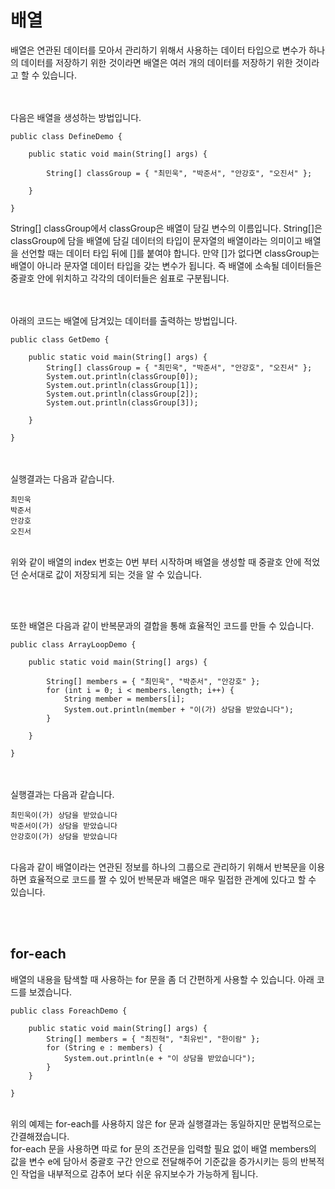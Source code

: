 # **배열**
배열은 연관된 데이터를 모아서 관리하기 위해서 사용하는 데이터 타입으로 변수가 하나의 데이터를 저장하기 위한 것이라면 배열은 여러 개의 데이터를 저장하기 위한 것이라고 할 수 있습니다.  
<br><br>


다음은 배열을 생성하는 방법입니다.
```
public class DefineDemo {
 
    public static void main(String[] args) {
 
        String[] classGroup = { "최민욱", "박준서", "안강호", "오진서" };
 
    }
 
}
```
String[] classGroup에서 classGroup은 배열이 담길 변수의 이름입니다. String[]은 classGroup에 담을 배열에 담길 데이터의 타입이 문자열의 배열이라는 의미이고 배열을 선언할 때는 데이터 타입 뒤에 []를 붙여야 합니다. 만약 []가 없다면 classGroup는 배열이 아니라 문자열 데이터 타입을 갖는 변수가 됩니다. 즉 배열에 소속될 데이터들은 중괄호 안에 위치하고 각각의 데이터들은 쉼표로 구분됩니다.  


<br><br>
아래의 코드는 배열에 담겨있는 데이터를 출력하는 방법입니다.
```
public class GetDemo {
 
    public static void main(String[] args) {
        String[] classGroup = { "최민욱", "박준서", "안강호", "오진서" };
        System.out.println(classGroup[0]);
        System.out.println(classGroup[1]);
        System.out.println(classGroup[2]);
        System.out.println(classGroup[3]);
 
    }
 
}
```
<br><br>
실행결과는 다음과 같습니다.
```
최민욱
박준서
안강호
오진서
```
<br>
위와 같이 배열의 index 번호는 0번 부터 시작하며 배열을 생성할 때 중괄호 안에 적었던 순서대로 값이 저장되게 되는 것을 알 수 있습니다.

<br><br>

또한 배열은 다음과 같이 반복문과의 결합을 통해 효율적인 코드를 만들 수 있습니다.
```
public class ArrayLoopDemo {
 
    public static void main(String[] args) {
 
        String[] members = { "최민욱", "박준서", "안강호" };
        for (int i = 0; i < members.length; i++) {
            String member = members[i];
            System.out.println(member + "이(가) 상담을 받았습니다");
        }
 
    }
 
}
```

<br><br>
실행결과는 다음과 같습니다.
```
최민욱이(가) 상담을 받았습니다
박준서이(가) 상담을 받았습니다
안강호이(가) 상담을 받았습니다
```

<br>
다음과 같이 배열이라는 연관된 정보를 하나의 그룹으로 관리하기 위해서 반복문을 이용하면 효율적으로 코드를 짤 수 있어 반복문과 배열은 매우 밀접한 관계에 있다고 할 수 있습니다.

<br><br>

## **for-each**
배열의 내용을 탐색할 때 사용하는 for 문을 좀 더 간편하게 사용할 수 있습니다. 아래 코드를 보겠습니다.

```
public class ForeachDemo {
 
    public static void main(String[] args) {
        String[] members = { "최진혁", "최유빈", "한이람" };
        for (String e : members) {
            System.out.println(e + "이 상담을 받았습니다");
        }
    }
 
}
``` 
<br>
위의 예제는 for-each를 사용하지 않은 for 문과 실행결과는 동일하지만 문법적으로는 간결해졌습니다.

<br>
for-each 문을 사용하면 따로 for 문의 조건문을 입력할 필요 없이 배열 members의 값을 변수 e에 담아서 중괄호 구간 안으로 전달해주어 기준값을 증가시키는 등의 반복적인 작업을 내부적으로 감추어 보다 쉬운 유지보수가 가능하게 됩니다.